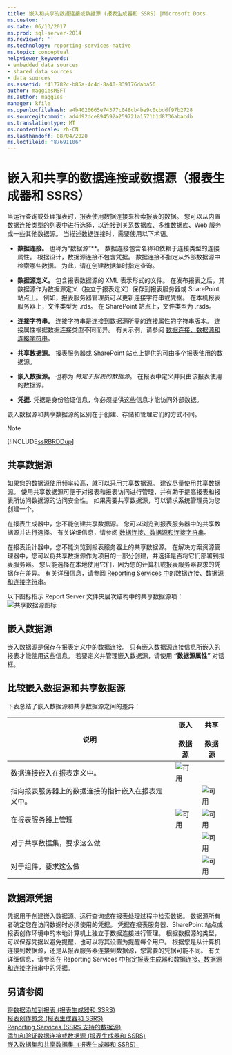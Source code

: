 ```yaml
---
title: 嵌入和共享的数据连接或数据源 (报表生成器和 SSRS) |Microsoft Docs
ms.custom: ''
ms.date: 06/13/2017
ms.prod: sql-server-2014
ms.reviewer: ''
ms.technology: reporting-services-native
ms.topic: conceptual
helpviewer_keywords:
- embedded data sources
- shared data sources
- data sources
ms.assetid: f417782c-b85a-4c4d-8a40-839176daba56
author: maggiesMSFT
ms.author: maggies
manager: kfile
ms.openlocfilehash: a4b4020665e74377c048cb4be9c0cbddf97b2728
ms.sourcegitcommit: ad4d92dce894592a259721a1571b1d8736abacdb
ms.translationtype: MT
ms.contentlocale: zh-CN
ms.lasthandoff: 08/04/2020
ms.locfileid: "87691106"
---
```

# <a name="embedded-and-shared-data-connections-or-data-sources-report-builder-and-ssrs"></a>嵌入和共享的数据连接或数据源（报表生成器和 SSRS）
  当运行查询或处理报表时，报表使用数据连接来检索报表的数据。 您可以从内置数据连接类型的列表中进行选择，以连接到关系数据库、多维数据库、Web 服务或一些其他数据源。 当描述数据连接时，需要使用以下术语。  
  
-   **数据连接。** 也称为“数据源”**。 数据连接包含名称和依赖于连接类型的连接属性。 根据设计，数据源连接不包含凭据。 数据连接不指定从外部数据源中检索哪些数据。 为此，请在创建数据集时指定查询。  
  
-   **数据源定义。** 包含报表数据源的 XML 表示形式的文件。 在发布报表之后，其数据源作为数据源定义（独立于报表定义）保存到报表服务器或 SharePoint 站点上。 例如，报表服务器管理员可以更新连接字符串或凭据。 在本机报表服务器上，文件类型为 .rds。 在 SharePoint 站点上，文件类型为 .rsds。  
  
-   **连接字符串。** 连接字符串是连接到数据源所需的连接属性的字符串版本。 连接属性根据数据连接类型不同而异。 有关示例，请参阅 [数据连接、数据源和连接字符串](../../2014/reporting-services/data-connections-data-sources-and-connection-strings-in-report-builder.md)。  
  
-   **共享数据源。** 报表服务器或 SharePoint 站点上提供的可由多个报表使用的数据源。  
  
-   **嵌入数据源。** 也称为 *特定于报表的数据源*。 在报表中定义并只由该报表使用的数据源。  
  
-   **凭据.** 凭据是身份验证信息，你必须提供这些信息才能访问外部数据。  
  
 嵌入数据源和共享数据源的区别在于创建、存储和管理它们的方式不同。  
  
> [!NOTE]  
>  [!INCLUDE[ssRBRDDup](../includes/ssrbrddup-md.md)]  
  
## <a name="shared-data-sources"></a>共享数据源  
 如果您的数据源使用频率较高，就可以采用共享数据源。 建议尽量使用共享数据源。 使用共享数据源可便于对报表和报表访问进行管理，并有助于提高报表和报表所访问数据源的访问安全性。 如果需要共享数据源，可以请求系统管理员为您创建一个。  
  
 在报表生成器中，您不能创建共享数据源。 您可以浏览到报表服务器中的共享数据源并进行选择。 有关详细信息，请参阅 [数据连接、数据源和连接字符串](../../2014/reporting-services/data-connections-data-sources-and-connection-strings-in-report-builder.md)。  
  
 在报表设计器中，您不能浏览到报表服务器上的共享数据源。 在解决方案资源管理器中，您可以将共享数据源作为项目的一部分创建，并选择是否将它们部署到报表服务器。 您只能选择在本地使用它们，因为您的计算机或报表服务器要求的凭据存在差异。 有关详细信息，请参阅 [ Reporting Services 中的数据连接、数据源和连接字符串](../../2014/reporting-services/data-connections-data-sources-and-connection-strings-in-reporting-services.md)。  
  
 以下图标指示 Report Server 文件夹层次结构中的共享数据源项：![共享数据源图标](media/hlp-16datasource.png "共享数据源图标")  
  
## <a name="embedded-data-sources"></a>嵌入数据源  
 嵌入数据源是保存在报表定义中的数据连接。 只有嵌入数据源连接信息所嵌入的报表才能使用这些信息。 若要定义并管理嵌入数据源，请使用 **“数据源属性”** 对话框。  
  
##  <a name="comparing-embedded-and-shared-data-sources"></a><a name="Comparing"></a>比较嵌入数据源和共享数据源  
 下表总结了嵌入数据源和共享数据源之间的差异：  
  
|说明|嵌入<br /><br /> 数据源|共享<br /><br /> 数据源|  
|-----------------|------------------------------|----------------------------|  
|数据连接嵌入在报表定义中。|![可用](media/greencheck.gif "可用")||  
|指向报表服务器上的数据连接的指针嵌入在报表定义中。||![可用](media/greencheck.gif "可用")|  
|在报表服务器上管理|![可用](media/greencheck.gif "可用")|![可用](media/greencheck.gif "可用")|  
|对于共享数据集，要求这么做||![可用](media/greencheck.gif "可用")|  
|对于组件，要求这么做||![可用](media/greencheck.gif "可用")|  
  
## <a name="data-source-credentials"></a>数据源凭据  
 凭据用于创建嵌入数据源、运行查询或在报表处理过程中检索数据。 数据源所有者确定您在访问数据时必须使用的凭据。 凭据在报表服务器、SharePoint 站点或报表创作环境中的本地计算机上独立于数据连接进行管理。 根据数据源的类型，可以保存凭据以避免提醒，也可以将其设置为提醒每个用户。 根据您是从计算机连接到数据源，还是从报表服务器连接到数据源，您需要的凭据可能不同。 有关详细信息，请参阅在 Reporting Services 中[指定报表生成器](../../2014/reporting-services/specify-credentials-in-report-builder.md)和[数据连接、数据源和连接字符串](../../2014/reporting-services/data-connections-data-sources-and-connection-strings-in-reporting-services.md)中的凭据。  
  
## <a name="see-also"></a>另请参阅  
 [将数据添加到报表 &#40;报表生成器和 SSRS&#41;](report-data/report-datasets-ssrs.md)   
 [报表创作概念 &#40;报表生成器和 SSRS&#41;](report-design/report-authoring-concepts-report-builder-and-ssrs.md)   
 [Reporting Services &#40;SSRS 支持的数据源&#41;](create-deploy-and-manage-mobile-and-paginated-reports.md)   
 [添加和验证数据连接或数据源 &#40;报表生成器和 SSRS&#41;](report-data/add-and-verify-a-data-connection-report-builder-and-ssrs.md)   
 [嵌入数据集和共享数据集（报表生成器和 SSRS）](report-data/embedded-and-shared-datasets-report-builder-and-ssrs.md)  
  
  
